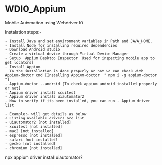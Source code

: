 # WDIO_Appium
Mobile Automation using Webdriver IO




Instalation steps:-

	- Install Java and set environment variables in Path and JAVA_HOME.
	- Install Node for installing required dependencies
	- Download Android studio
	- Create a virtual device through Virtual Device Manager
	- Setup  Appium Desktop Inspector [Used for inspecting mobile app to get locators]
	- Install Appium
	- To the installation is done properly or not we can check with Appium-doctor cmd [Installing Appium-doctor  " npm i -g appium-doctor "]
	- Appium-doctor --android [To check appium android installed properly or not]
	- Appium driver install xcuitest
	- Appium driver install uiautomator2
	- Now to verify if its been installed, you can run - Appium driver list
    
	- Example:- will get details as below
	√ Listing available drivers are list
	- uiautomator2 [not installed]
	- xcuitest [not installed]
	- mac2 [not installed]
	- espresso [not installed]
	- safari [not installed]
	- gecko [not installed]
	- chromium [not installed]

npx appium driver install uiautomator2